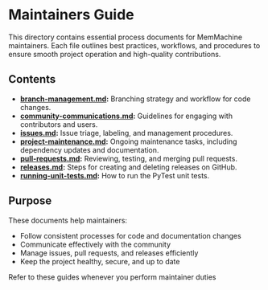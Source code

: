 # Maintainers Guide

This directory contains essential process documents for MemMachine maintainers. Each file outlines best practices, workflows, and procedures to ensure smooth project operation and high-quality contributions.

## Contents

- **[branch-management.md](branch-management.md):** Branching strategy and workflow for code changes.
- **[community-communications.md](community-communications.md):** Guidelines for engaging with contributors and users.
- **[issues.md](issues.md):** Issue triage, labeling, and management procedures.
- **[project-maintenance.md](project-maintenance.md):** Ongoing maintenance tasks, including dependency updates and documentation.
- **[pull-requests.md](pull-requests.md):** Reviewing, testing, and merging pull requests.
- **[releases.md](releases.md):** Steps for creating and deleting releases on GitHub.
- **[running-unit-tests.md](running-unit-tests.md):** How to run the PyTest unit tests.

## Purpose

These documents help maintainers:

- Follow consistent processes for code and documentation changes
- Communicate effectively with the community
- Manage issues, pull requests, and releases efficiently
- Keep the project healthy, secure, and up to date

Refer to these guides whenever you perform maintainer duties

